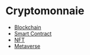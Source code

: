 # Cryptomonnaie

- [Blockchain](cryptocurrency/blockchain)
- [Smart Contract](cryptocurrency/smartcontract)
- [NFT](cryptocurrency/nft)
- [Metaverse](cryptocurrency/metaverse)
